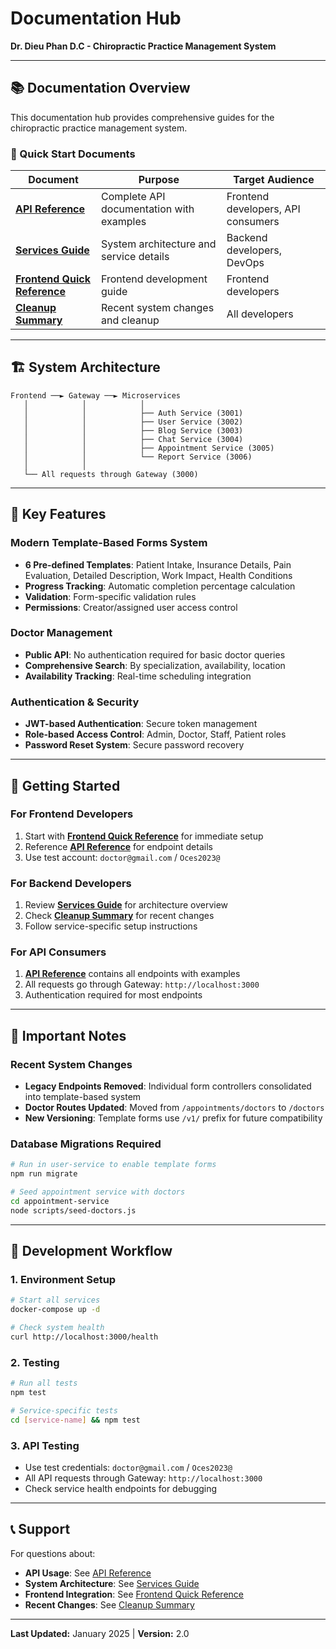 # Documentation Hub

**Dr. Dieu Phan D.C - Chiropractic Practice Management System**

---

## 📚 Documentation Overview

This documentation hub provides comprehensive guides for the chiropractic practice management system.

### 🚀 Quick Start Documents

| Document | Purpose | Target Audience |
|----------|---------|-----------------|
| **[API Reference](API_REFERENCE.md)** | Complete API documentation with examples | Frontend developers, API consumers |
| **[Services Guide](SERVICES_GUIDE.md)** | System architecture and service details | Backend developers, DevOps |
| **[Frontend Quick Reference](FRONTEND_QUICK_REFERENCE.md)** | Frontend development guide | Frontend developers |
| **[Cleanup Summary](CLEANUP_SUMMARY.md)** | Recent system changes and cleanup | All developers |

---

## 🏗️ System Architecture

```
Frontend ──► Gateway ──► Microservices
   │            │            │
   │            │            ├── Auth Service (3001)
   │            │            ├── User Service (3002)  
   │            │            ├── Blog Service (3003)
   │            │            ├── Chat Service (3004)
   │            │            ├── Appointment Service (3005)
   │            │            └── Report Service (3006)
   │            │
   └── All requests through Gateway (3000)
```

---

## 🔑 Key Features

### Modern Template-Based Forms System
- **6 Pre-defined Templates**: Patient Intake, Insurance Details, Pain Evaluation, Detailed Description, Work Impact, Health Conditions
- **Progress Tracking**: Automatic completion percentage calculation
- **Validation**: Form-specific validation rules
- **Permissions**: Creator/assigned user access control

### Doctor Management
- **Public API**: No authentication required for basic doctor queries
- **Comprehensive Search**: By specialization, availability, location
- **Availability Tracking**: Real-time scheduling integration

### Authentication & Security
- **JWT-based Authentication**: Secure token management
- **Role-based Access Control**: Admin, Doctor, Staff, Patient roles
- **Password Reset System**: Secure password recovery

---

## 📖 Getting Started

### For Frontend Developers
1. Start with **[Frontend Quick Reference](FRONTEND_QUICK_REFERENCE.md)** for immediate setup
2. Reference **[API Reference](API_REFERENCE.md)** for endpoint details
3. Use test account: `doctor@gmail.com` / `Oces2023@`

### For Backend Developers
1. Review **[Services Guide](SERVICES_GUIDE.md)** for architecture overview
2. Check **[Cleanup Summary](CLEANUP_SUMMARY.md)** for recent changes
3. Follow service-specific setup instructions

### For API Consumers
1. **[API Reference](API_REFERENCE.md)** contains all endpoints with examples
2. All requests go through Gateway: `http://localhost:3000`
3. Authentication required for most endpoints

---

## 🚨 Important Notes

### Recent System Changes
- **Legacy Endpoints Removed**: Individual form controllers consolidated into template-based system
- **Doctor Routes Updated**: Moved from `/appointments/doctors` to `/doctors`
- **New Versioning**: Template forms use `/v1/` prefix for future compatibility

### Database Migrations Required
```bash
# Run in user-service to enable template forms
npm run migrate

# Seed appointment service with doctors
cd appointment-service
node scripts/seed-doctors.js
```

---

## 🔧 Development Workflow

### 1. Environment Setup
```bash
# Start all services
docker-compose up -d

# Check system health
curl http://localhost:3000/health
```

### 2. Testing
```bash
# Run all tests
npm test

# Service-specific tests
cd [service-name] && npm test
```

### 3. API Testing
- Use test credentials: `doctor@gmail.com` / `Oces2023@`
- All API requests through Gateway: `http://localhost:3000`
- Check service health endpoints for debugging

---

## 📞 Support

For questions about:
- **API Usage**: See [API Reference](API_REFERENCE.md)
- **System Architecture**: See [Services Guide](SERVICES_GUIDE.md)  
- **Frontend Integration**: See [Frontend Quick Reference](FRONTEND_QUICK_REFERENCE.md)
- **Recent Changes**: See [Cleanup Summary](CLEANUP_SUMMARY.md)

---

**Last Updated:** January 2025 | **Version:** 2.0 